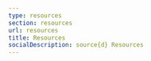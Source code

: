 ```yaml
---
type: resources
section: resources
url: resources
title: Resources
socialDescription: source{d} Resources
---
```

